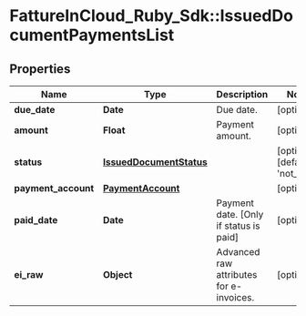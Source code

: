 # FattureInCloud_Ruby_Sdk::IssuedDocumentPaymentsList

## Properties

| Name | Type | Description | Notes |
| ---- | ---- | ----------- | ----- |
| **due_date** | **Date** | Due date. | [optional] |
| **amount** | **Float** | Payment amount. | [optional] |
| **status** | [**IssuedDocumentStatus**](IssuedDocumentStatus.md) |  | [optional][default to &#39;not_paid&#39;] |
| **payment_account** | [**PaymentAccount**](PaymentAccount.md) |  | [optional] |
| **paid_date** | **Date** | Payment date. [Only if status is paid] | [optional] |
| **ei_raw** | **Object** | Advanced raw attributes for e-invoices. | [optional] |

